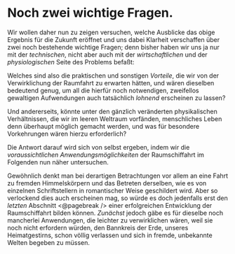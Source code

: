 Noch zwei wichtige Fragen.
==========================

Wir wollen daher nun zu zeigen versuchen, welche Ausblicke
das obige Ergebnis für die Zukunft eröffnet und uns dabei Klarheit
verschaffen über zwei noch bestehende wichtige Fragen; denn
bisher haben wir uns ja nur mit der *technischen*, nicht aber
auch mit der *wirtschaftlichen* und der *physiologischen* Seite
des Problems befaßt:

Welches sind also die praktischen und sonstigen *Vorteile*, die
wir von der Verwirklichung der Raumfahrt zu erwarten hätten,
und wären dieselben bedeutend genug, um all die hierfür noch
notwendigen, zweifellos gewaltigen Aufwendungen auch tatsächlich
*lohnend* erscheinen zu lassen?

Und andererseits, könnte unter den gänzlich veränderten physikalischen
Verhältnissen, die wir im leeren Weltraum vorfänden,
menschliches Leben denn überhaupt möglich gemacht werden, und
was für besondere Vorkehrungen wären hierzu erforderlich?

Die Antwort darauf wird sich von selbst ergeben, indem wir
die *voraussichtlichen Anwendungsmöglichkeiten* der
Raumschiffahrt im Folgenden nun näher untersuchen.

Gewöhnlich denkt man bei derartigen Betrachtungen vor allem
an eine Fahrt zu fremden Himmelskörpern und das Betreten
derselben, wie es von einzelnen Schriftstellern in romantischer
Weise geschildert wird. Aber so verlockend dies auch erscheinen
mag, so würde es doch jedenfalls erst den *letzten* Abschnitt
<@pagebreak /> einer erfolgreichen Entwicklung der Raumschiffahrt bilden können.
*Zunächst* jedoch gäbe es für dieselbe noch mancherlei
Anwendungen, die leichter zu verwirklichen wären, weil sie noch
nicht erfordern würden, den Bannkreis der Erde, unseres Heimatgestirns,
schon völlig verlassen und sich in fremde, unbekannte
Welten begeben zu müssen.

